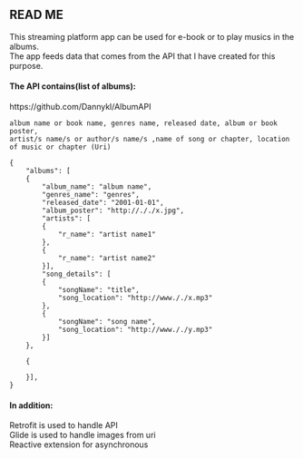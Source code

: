 <h2>READ ME</h2>
This streaming platform app can be used for e-book or to play musics in the albums. <br>
The app feeds data that comes from the API that I have created for this purpose.<br>

<h4>The API contains(list of albums):</h4> https://github.com/Dannykl/AlbumAPI
	
	album name or book name, genres name, released date, album or book poster, 
	artist/s name/s or author/s name/s ,name of song or chapter, location of music or chapter (Uri)




```
{
	"albums": [
	{
		"album_name": "album name",
		"genres_name": "genres",
		"released_date": "2001-01-01",
		"album_poster": "http://././x.jpg",
		"artists": [
		{
			"r_name": "artist name1"
		},
		{
			"r_name": "artist name2"
		}],
		"song_details": [
		{
			"songName": "title",
			"song_location": "http://www././x.mp3"
		},
		{
			"songName": "song name",
			"song_location": "http://www././y.mp3"
		}]
	},

	{

	}],
}
```




<h4>In addition:</h4>

Retrofit is used to handle API<br>
Glide is used to handle images from uri<br>
Reactive extension for asynchronous <br>


